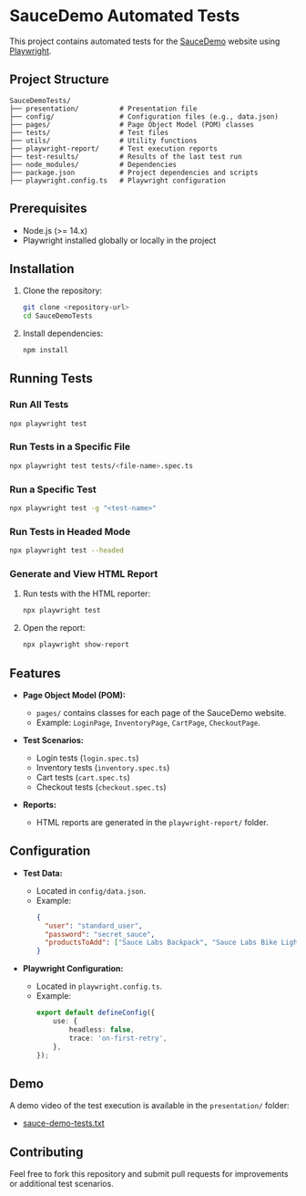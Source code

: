 # SauceDemo Automated Tests

This project contains automated tests for the [SauceDemo](https://www.saucedemo.com/) website using [Playwright](https://playwright.dev/).

## Project Structure

```
SauceDemoTests/
├── presentation/          # Presentation file
├── config/                # Configuration files (e.g., data.json)
├── pages/                 # Page Object Model (POM) classes
├── tests/                 # Test files
├── utils/                 # Utility functions
├── playwright-report/     # Test execution reports
├── test-results/          # Results of the last test run
├── node_modules/          # Dependencies
├── package.json           # Project dependencies and scripts
├── playwright.config.ts   # Playwright configuration
```

## Prerequisites

- Node.js (>= 14.x)
- Playwright installed globally or locally in the project

## Installation

1. Clone the repository:
   ```bash
   git clone <repository-url>
   cd SauceDemoTests
   ```

2. Install dependencies:
   ```bash
   npm install
   ```

## Running Tests

### Run All Tests
```bash
npx playwright test
```

### Run Tests in a Specific File
```bash
npx playwright test tests/<file-name>.spec.ts
```

### Run a Specific Test
```bash
npx playwright test -g "<test-name>"
```

### Run Tests in Headed Mode
```bash
npx playwright test --headed
```

### Generate and View HTML Report
1. Run tests with the HTML reporter:
   ```bash
   npx playwright test
   ```
2. Open the report:
   ```bash
   npx playwright show-report
   ```

## Features

- **Page Object Model (POM):**
  - `pages/` contains classes for each page of the SauceDemo website.
  - Example: `LoginPage`, `InventoryPage`, `CartPage`, `CheckoutPage`.

- **Test Scenarios:**
  - Login tests (`login.spec.ts`)
  - Inventory tests (`inventory.spec.ts`)
  - Cart tests (`cart.spec.ts`)
  - Checkout tests (`checkout.spec.ts`)

- **Reports:**
  - HTML reports are generated in the `playwright-report/` folder.

## Configuration

- **Test Data:**
  - Located in `config/data.json`.
  - Example:
    ```json
    {
      "user": "standard_user",
      "password": "secret_sauce",
      "productsToAdd": ["Sauce Labs Backpack", "Sauce Labs Bike Light"]
    }
    ```

- **Playwright Configuration:**
  - Located in `playwright.config.ts`.
  - Example:
    ```typescript
    export default defineConfig({
        use: {
            headless: false,
            trace: 'on-first-retry',
        },
    });
    ```

## Demo

A demo video of the test execution is available in the `presentation/` folder:
- [sauce-demo-tests.txt](./apresentação/sauce-demo-tests.txt)

## Contributing

Feel free to fork this repository and submit pull requests for improvements or additional test scenarios.
